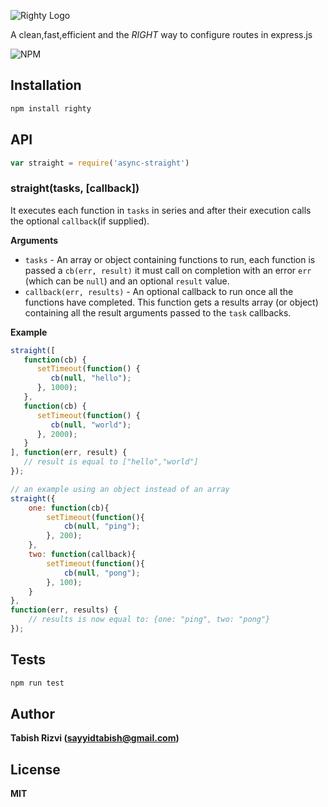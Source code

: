 ![Righty Logo](https://s11.postimg.org/z5q72649v/righty_logo.png)

A clean,fast,efficient and the *RIGHT* way to configure routes in express.js

![NPM](https://nodei.co/npm/righty.png?downloadRank=true&stars=true)

## Installation

```sh
npm install righty
```

## API


```js
var straight = require('async-straight')
```

### straight(tasks, [callback])

It executes each function in `tasks` in series and after their execution calls the optional `callback`(if supplied).

__Arguments__

* `tasks` - An array or object containing functions to run, each function is passed
  a `cb(err, result)` it must call on completion with an error `err` (which can
  be `null`) and an optional `result` value.
* `callback(err, results)` - An optional callback to run once all the functions
  have completed. This function gets a results array (or object) containing all
  the result arguments passed to the `task` callbacks.


__Example__

```js
straight([
   function(cb) {
      setTimeout(function() {
         cb(null, "hello");
      }, 1000);
   },
   function(cb) {
      setTimeout(function() {
         cb(null, "world");
      }, 2000);
   }
], function(err, result) {
   // result is equal to ["hello","world"]
});

// an example using an object instead of an array
straight({
    one: function(cb){
        setTimeout(function(){
            cb(null, "ping");
        }, 200);
    },
    two: function(callback){
        setTimeout(function(){
            cb(null, "pong");
        }, 100);
    }
},
function(err, results) {
    // results is now equal to: {one: "ping", two: "pong"}
});
```
## Tests

```js
npm run test
```

## Author

**Tabish Rizvi (<a href="mailto:sayyidtabish@gmail.com">sayyidtabish@gmail.com</a>)**

## License

**MIT**
